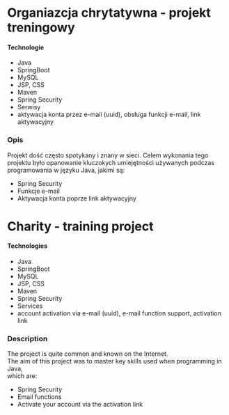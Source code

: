 # Organiazcja chrytatywna - projekt treningowy

#### Technologie
- Java
- SpringBoot
- MySQL
- JSP, CSS
- Maven
- Spring Security
- Serwisy
- aktywacja konta przez e-mail (uuid), obsługa funkcji e-mail, link aktywacyjny

### Opis
Projekt dość często spotykany i znany w sieci.
Celem wykonania tego projektu było opanowanie kluczokych umiejętności używanych podczas programowania w języku Java,
jakimi są:
- Spring Security
- Funkcje e-mail
- Aktywacja konta poprze link aktywacyjny




# Charity - training project

#### Technologies
- Java
- SpringBoot
- MySQL
- JSP, CSS
- Maven
- Spring Security
- Services
- account activation via e-mail (uuid), e-mail function support, activation link

### Description
The project is quite common and known on the Internet. \
The aim of this project was to master key skills used when programming in Java, \
which are:
- Spring Security
- Email functions
- Activate your account via the activation link